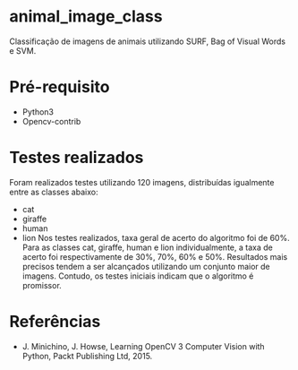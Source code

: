 # animal_image_class
Classificação de imagens de animais utilizando SURF, Bag of Visual Words e SVM.

# Pré-requisito
 * Python3
 * Opencv-contrib

# Testes realizados
Foram realizados testes utilizando 120 imagens, distribuídas igualmente entre as classes abaixo:
 * cat
 * giraffe
 * human
 * lion
Nos testes realizados, taxa geral de acerto do algoritmo foi de 60%. Para as classes cat, giraffe, human e lion individualmente, a taxa de acerto foi respectivamente de 30%, 70%, 60% e 50%. Resultados mais precisos tendem a ser alcançados utilizando um conjunto maior de imagens. Contudo, os testes iniciais indicam que o algoritmo é promissor.

# Referências
 * J. Minichino, J. Howse, Learning OpenCV 3 Computer Vision with Python, Packt Publishing Ltd, 2015.

